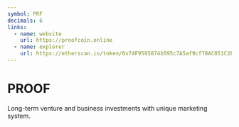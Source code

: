 ```yaml
---
symbol: PRF
decimals: 6
links:
  - name: website
    url: https://proofcoin.online
  - name: explorer
    url: https://etherscan.io/token/0x74F9595874b595c7A5af9cf78AC051C2E7387173
---
```


# PROOF

Long-term venture and business investments with unique marketing system.
